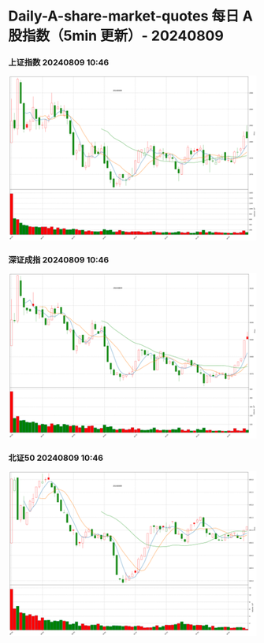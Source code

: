 
# Daily-A-share-market-quotes 每日 A 股指数（5min 更新）- 20240809

### 上证指数 20240809 10:46
![](./fig/2024/8/20240809-sh000001.png)

### 深证成指 20240809 10:46
![](./fig/2024/8/20240809-sz399001.png)

### 北证50 20240809 10:46
![](./fig/2024/8/20240809-bj899050.png)

